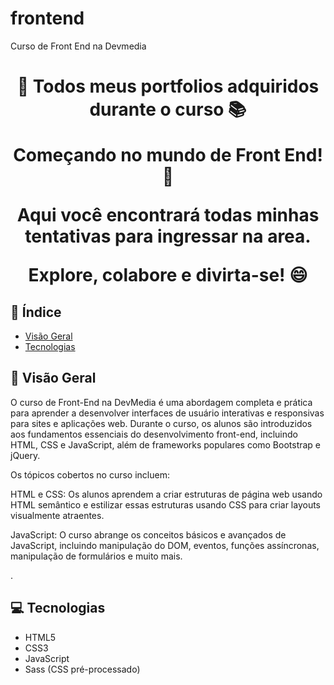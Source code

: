 # frontend
Curso de Front End na Devmedia
<h1 align="center"Curso de Front End na Devmedia</h1>



<div align="center">
  <strong>🚀 Todos meus portfolios adquiridos durante o curso 📚</strong>
</div>

<div align="center">
  <p>Começando no mundo de Front End! 🎉</p>
  <p>Aqui você encontrará todas minhas tentativas para ingressar na area.</p>
  <p>Explore, colabore e divirta-se! 😄</p>
</div>

## 📖 Índice

- [Visão Geral](#visão-geral)
- [Tecnologias](#tecnologias)


## 🔭 Visão Geral

O curso de Front-End na DevMedia é uma abordagem completa e prática para aprender a desenvolver interfaces de usuário interativas e responsivas para sites e aplicações web. Durante o curso, os alunos são introduzidos aos fundamentos essenciais do desenvolvimento front-end, incluindo HTML, CSS e JavaScript, além de frameworks populares como Bootstrap e jQuery.

Os tópicos cobertos no curso incluem:

HTML e CSS: Os alunos aprendem a criar estruturas de página web usando HTML semântico e estilizar essas estruturas usando CSS para criar layouts visualmente atraentes.

JavaScript: O curso abrange os conceitos básicos e avançados de JavaScript, incluindo manipulação do DOM, eventos, funções assíncronas, manipulação de formulários e muito mais.


.

## 💻 Tecnologias

- HTML5
- CSS3
- JavaScript
- Sass (CSS pré-processado)


